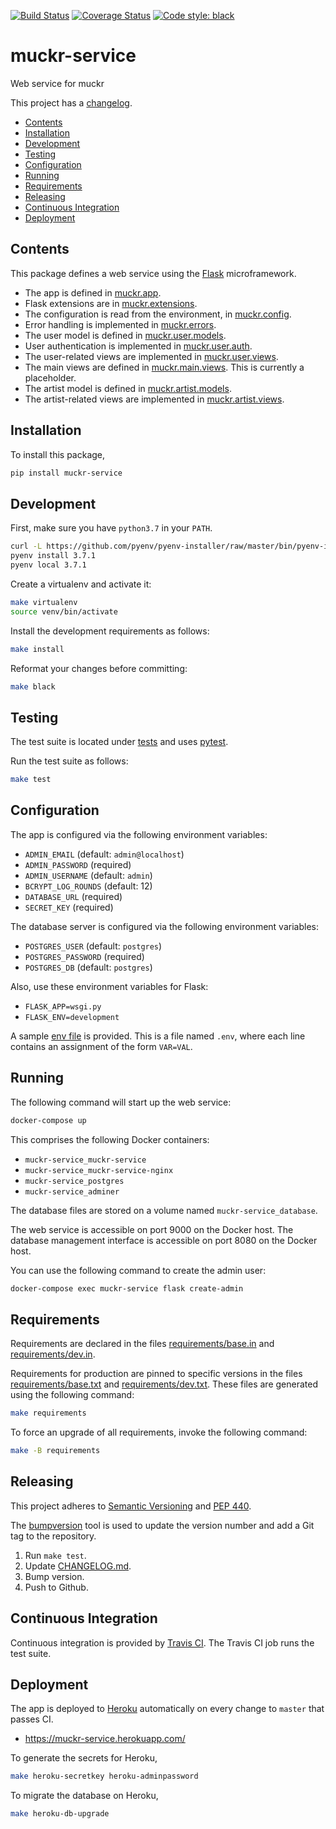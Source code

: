 [![Build Status](https://img.shields.io/travis/cjolowicz/muckr-service.svg?style=flat-square)](https://travis-ci.org/cjolowicz/muckr-service)
[![Coverage Status](https://img.shields.io/coveralls/cjolowicz/muckr-service.svg?style=flat-square)](https://coveralls.io/github/cjolowicz/muckr-service?branch=master)
[![Code style: black](https://img.shields.io/badge/code%20style-black-000000.svg?style=flat-square)](https://github.com/ambv/black)

# muckr-service

Web service for muckr

This project has a [changelog](CHANGELOG.md).

- [Contents](#contents)
- [Installation](#installation)
- [Development](#development)
- [Testing](#testing)
- [Configuration](#configuration)
- [Running](#running)
- [Requirements](#requirements)
- [Releasing](#releasing)
- [Continuous Integration](#continuous-integration)
- [Deployment](#deployment)

## Contents

This package defines a web service using the
[Flask](http://flask.pocoo.org/) microframework.

- The app is defined in [muckr.app](muckr/app.py).
- Flask extensions are in [muckr.extensions](muckr/extensions.py).
- The configuration is read from the environment, in
  [muckr.config](muckr/config.py).
- Error handling is implemented in [muckr.errors](muckr/errors.py).
- The user model is defined in
  [muckr.user.models](muckr/user/models.py).
- User authentication is implemented in
  [muckr.user.auth](muckr/user/auth.py).
- The user-related views are implemented in
  [muckr.user.views](muckr/user/views.py).
- The main views are defined in
  [muckr.main.views](muckr/main/views.py). This is currently a
  placeholder.
- The artist model is defined in
  [muckr.artist.models](muckr/artist/models.py).
- The artist-related views are implemented in
  [muckr.artist.views](muckr/artist/views.py).

## Installation

To install this package,

```sh
pip install muckr-service
```

## Development

First, make sure you have `python3.7` in your `PATH`.

```sh
curl -L https://github.com/pyenv/pyenv-installer/raw/master/bin/pyenv-installer | bash
pyenv install 3.7.1
pyenv local 3.7.1
```

Create a virtualenv and activate it:

```sh
make virtualenv
source venv/bin/activate
```

Install the development requirements as follows:

```sh
make install
```

Reformat your changes before committing:

```sh
make black
```

## Testing

The test suite is located under [tests](tests) and uses
[pytest](https://pypi.org/project/pytest/).

Run the test suite as follows:

```sh
make test
```

## Configuration

The app is configured via the following environment variables:

- `ADMIN_EMAIL` (default: `admin@localhost`)
- `ADMIN_PASSWORD` (required)
- `ADMIN_USERNAME` (default: `admin`)
- `BCRYPT_LOG_ROUNDS` (default: 12)
- `DATABASE_URL` (required)
- `SECRET_KEY` (required)

The database server is configured via the following environment variables:

- `POSTGRES_USER` (default: `postgres`)
- `POSTGRES_PASSWORD` (required)
- `POSTGRES_DB` (default: `postgres`)

Also, use these environment variables for Flask:

- `FLASK_APP=wsgi.py`
- `FLASK_ENV=development`

A sample [env file](.env.sample) is provided. This is a file named
`.env`, where each line contains an assignment of the form `VAR=VAL`.

## Running

The following command will start up the web service:

```sh
docker-compose up
```

This comprises the following Docker containers:

- `muckr-service_muckr-service`
- `muckr-service_muckr-service-nginx`
- `muckr-service_postgres`
- `muckr-service_adminer`

The database files are stored on a volume named `muckr-service_database`.

The web service is accessible on port 9000 on the Docker host. The database
management interface is accessible on port 8080 on the Docker host.

You can use the following command to create the admin user:

```sh
docker-compose exec muckr-service flask create-admin
```

## Requirements

Requirements are declared in the files
[requirements/base.in](requirements/base.in) and
[requirements/dev.in](requirements/dev.in).

Requirements for production are pinned to specific versions in the
files [requirements/base.txt](requirements/base.txt) and
[requirements/dev.txt](requirements/dev.txt). These files are
generated using the following command:

```sh
make requirements
```

To force an upgrade of all requirements, invoke the following command:

```sh
make -B requirements
```

## Releasing

This project adheres to
[Semantic Versioning](https://semver.org/spec/v2.0.0.html) and
[PEP 440](https://www.python.org/dev/peps/pep-0440).

The [bumpversion](https://pypi.org/project/bumpversion/) tool is used
to update the version number and add a Git tag to the repository.

1. Run `make test`.
2. Update [CHANGELOG.md](CHANGELOG.md).
3. Bump version.
4. Push to Github.

## Continuous Integration

Continuous integration is provided by
[Travis CI](https://travis-ci.org). The Travis CI job runs the test
suite.

## Deployment

The app is deployed to [Heroku](https://heroku.com) automatically on
every change to `master` that passes CI.

- https://muckr-service.herokuapp.com/

To generate the secrets for Heroku,

```sh
make heroku-secretkey heroku-adminpassword
```

To migrate the database on Heroku,

```sh
make heroku-db-upgrade
```
